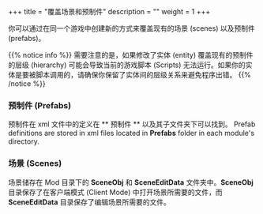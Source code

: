 +++
title = "覆盖场景和预制件"
description = ""
weight = 1
+++

你可以通过在同一个游戏中创建新的方式来覆盖现有的场景 (scenes) 以及预制件 (prefabs)。

{{% notice info %}}
需要注意的是，如果修改了实体 (entity)  覆盖现有的预制件的层级 (hierarchy) 可能会导致当前的游戏脚本 (Scripts) 无法运行。如果你的实体是要被脚本调用的，请确保你保留了实体间的层级关系来避免程序出错。
{{% /notice %}}

### 预制件 (Prefabs)

预制件在 xml 文件中的定义在 ** 预制件 ** 以及其子文件夹下可以找到。
Prefab definitions are stored in xml files located in **Prefabs** folder in each module's directory.

### 场景 (Scenes)

场景储存在 Mod 目录下的 **SceneObj** 和 **SceneEditData** 文件夹中。**SceneObj** 目录保存了在客户端模式 (Client Mode) 中打开场景所需要的文件，而 **SceneEditData** 目录保存了编辑场景所需要的文件。

